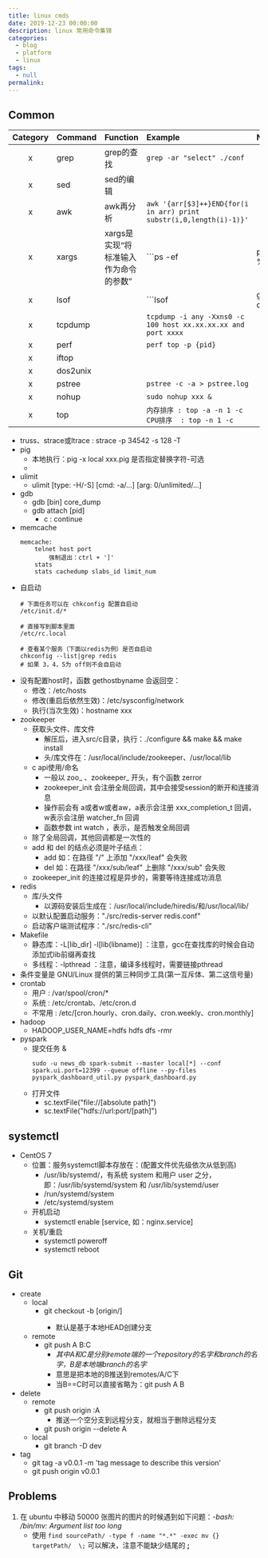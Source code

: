```yaml
---
title: linux cmds
date: 2019-12-23 00:00:00
description: linux 常用命令集锦
categories: 
  - blog
  - platform
  - linux
tags: 
  - null
permalink:
---
```


## Common
Category | Command | Function | Example | Note
:---: | :--- | :--- | :--- | :---
 x | grep | grep的查找 | ```grep -ar "select" ./conf```
 x | sed | sed的编辑 | 
 x | awk | awk再分析 | ```awk '{arr[$3]++}END{for(i in arr) print substr(i,0,length(i)-1)}'```
 x | xargs | xargs是实现“将标准输入作为命令的参数” | ```ps -ef | pgrep %s | xargs -I {} kill -9 {}``` | 管道是实现“将前面的标准输出作为后面的标准输入”
 x | lsof | | ```lsof | grep -i delete```
 x | tcpdump | | ```tcpdump -i any -Xxns0 -c 100 host xx.xx.xx.xx and port xxxx```
 x | perf | | ```perf top -p {pid}```
 x | iftop | | 
 x | dos2unix | | 
 x | pstree | | ```pstree -c -a > pstree.log```
 x | nohup | | ```sudo nohup xxx &```
 x | top | | ```内存排序 : top -a -n 1 -c``` ```CPU排序  : top -n 1 -c ```


- truss、strace或ltrace : strace -p 34542 -s 128 -T
- pig
    + 本地执行：pig -x local xxx.pig 
    是否指定替换字符-可选
    + 
- ulimit
    + ulimit [type: -H/-S] [cmd: -a/...] [arg: 0/unlimited/...]
- gdb
    + gdb [bin] core_dump
    + gdb attach [pid]
        - c : continue
- memcache
    ```
    memcache:
    	telnet host port
    		强制退出：ctrl + ']'
    	stats
    	stats cachedump slabs_id limit_num
    ```
- 自启动
    ```
    # 下面任务可以在 chkconfig 配置自启动
    /etc/init.d/*
    
    # 直接写到脚本里面
    /etc/rc.local
    
    # 查看某个服务（下面以redis为例）是否自启动
    chkconfig --list|grep redis
    # 如果 3，4，5为 off则不会自启动
    ```
- 没有配置host时，函数 gethostbyname 会返回空：
	+ 修改：/etc/hosts 
	+ 修改(重启后依然生效)：/etc/sysconfig/network
	+ 执行(当次生效)：hostname xxx
- zookeeper
	+ 获取头文件、库文件
		- 解压后，进入src/c目录，执行：./configure && make && make install
		- 头/库文件在：/usr/local/include/zookeeper、/usr/local/lib
	+ c api使用/命名
		- 一般以 zoo_ 、zookeeper_ 开头，有个函数 zerror
		- zookeeper_init 会注册全局回调，其中会接受session的断开和连接消息
		- 操作前会有 a或者w或者aw，a表示会注册 xxx_completion_t 回调，w表示会注册 watcher_fn 回调
		- 函数参数 int watch ，表示，是否触发全局回调
	+ 除了全局回调，其他回调都是一次性的
	+ add 和 del 的结点必须是叶子结点：
		- add 如：在路径 "/" 上添加 "/xxx/leaf" 会失败
		- del 如：在路径 "/xxx/sub/leaf" 上删除 "/xxx/sub" 会失败
	+ zookeeper_init 的连接过程是异步的，需要等待连接成功消息
- redis
	+ 库/头文件
		- 以源码安装后生成在：/usr/local/include/hiredis/和/usr/local/lib/
	+ 以默认配置启动服务："./src/redis-server redis.conf"
	+ 启动客户端测试程序："./src/redis-cli"
- Makefile
	+ 静态库：-L[lib_dir] -l[lib(libname)] ：注意，gcc在查找库的时候会自动添加式lib前缀再查找
	+ 多线程：-lpthread ：注意，编译多线程时，需要链接pthread
- 条件变量是 GNU/Linux 提供的第三种同步工具(第一互斥体、第二这信号量)
- crontab
    + 用户 : /var/spool/cron/*
    + 系统 : /etc/crontab、/etc/cron.d
    + 不常用 : /etc/[cron.hourly、cron.daily、cron.weekly、cron.monthly]
- hadoop
    + HADOOP_USER_NAME=hdfs hdfs dfs -rmr    
- pyspark
    + 提交任务 & 
        ```
        sudo -u news_db spark-submit --master local[*] --conf spark.ui.port=12399 --queue offline --py-files pyspark_dashboard_util.py pyspark_dashboard.py
        ```
    + 打开文件
        - sc.textFile("file://[absolute path]")
        - sc.textFile("hdfs://url:port/[path]")

## systemctl
+ CentOS 7
	- 位置：服务systemctl脚本存放在：(配置文件优先级依次从低到高)
		+ /usr/lib/systemd/，有系统 system 和用户 user 之分，即：/usr/lib/systemd/system 和 /usr/lib/systemd/user
		+ /run/systemd/system
		+ /etc/systemd/system
	- 开机启动
		+ systemctl enable [service, 如：nginx.service]
	- 关机/重启
		+ systemctl poweroff
		+ systemctl reboot

## Git
+ create
    - local
        + git checkout -b <branch> [origin/<branch>]
            + 默认是基于本地HEAD创建分支
    - remote
        + git push A B:C 
            + *其中A和C是分别remote端的一个repository的名字和branch的名字，B是本地端branch的名字*
            + 意思是把本地的B推送到remotes/A/C下
            + 当B==C时可以直接省略为：git push A B
+ delete
    - remote
        + git push origin :A 
            - 推送一个空分支到远程分支，就相当于删除远程分支
        + git push origin --delete A
    - local
        + git branch -D dev
+ tag
    - git tag -a v0.0.1 -m 'tag message to describe this version'
    - git push origin v0.0.1

## Problems
1. 在 ubuntu 中移动 50000 张图片的图片的时候遇到如下问题：*-bash: /bin/mv: Argument list too long*
    - 使用 ``` find sourcePath/ -type f -name "*.*" -exec mv {} targetPath/  \; ``` 可以解决，注意不能缺少结尾的 **;**
